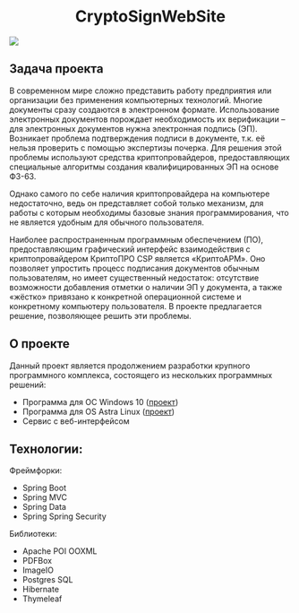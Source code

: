 <h1 align="center">CryptoSignWebSite</h1>
<img src="https://github.com/AlexeyAleksandrov/CryptoSignWebSite/assets/81262611/1fe4dd32-2a88-4fda-89f4-ea3319d1e381">
<h2>Задача проекта</h2>
<p>В современном мире сложно представить работу предприятия или организации без применения компьютерных технологий. Многие документы сразу создаются в электронном формате. Использование электронных документов порождает необходимость их верификации – для электронных документов нужна электронная подпись (ЭП). 
Возникает проблема подтверждения подписи в документе, т.к. её нельзя проверить с помощью экспертизы почерка. Для решения этой проблемы используют средства криптопровайдеров, предоставляющих специальные алгоритмы создания квалифицированных ЭП на основе ФЗ-63.</p>
<p>Однако самого по себе наличия криптопровайдера на компьютере недостаточно, ведь он представляет собой только механизм, для работы с которым необходимы базовые знания программирования, что не является удобным для обычного пользователя.
</p>
<p>Наиболее распространенным программным обеспечением (ПО), предоставляющим графический интерфейс взаимодействия с криптопровайдером КриптоПРО CSP является «КриптоАРМ». Оно позволяет упростить процесс подписания документов обычным пользователям, но имеет существенный недостаток: отсутствие возможности добавления отметки о наличии ЭП у документа, а также «жёстко» привязано к конкретной операционной системе и конкретному компьютеру пользователя.
В проекте предлагается решение, позволяющее решить эти проблемы.
</p>
<h2>О проекте</h2>
<p>Данный проект является продолжением разработки крупного программного комплекса, состоящего из нескольких программных решений:
  <ul>
    <li>Программа для ОС Windows 10 (<a href="https://github.com/AlexeyAleksandrov/AddSign_3">проект</a>)</li>
    <li>Программа для OS Astra Linux (<a href="https://github.com/AlexeyAleksandrov/CryptoSignDesktop">проект</a>)</li>
    <li>Сервис с веб-интерфейсом</li>
  </ul>
</p>
<h2>Технологии:</h2>
<p>
  Фреймфорки:
  <ul>
    <li>Spring Boot</li>
    <li>Spring MVC</li>
    <li>Spring Data</li>
    <li>Spring Spring Security</li>
    </ul>
    Библиотеки:
    <ul>
      <li>Apache POI OOXML</li>
      <li>PDFBox</li>
      <li>ImageIO</li>
      <li>Postgres SQL</li>
      <li>Hibernate </li>
      <li>Thymeleaf</li>
  </ul>
</p>
